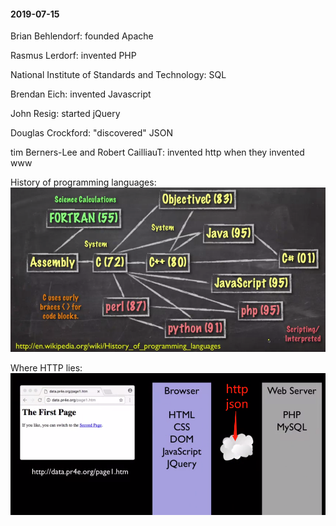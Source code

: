 #### 2019-07-15

Brian Behlendorf: founded Apache

Rasmus Lerdorf: invented PHP

National Institute of Standards and Technology: SQL

Brendan Eich: invented Javascript

John Resig: started jQuery

Douglas Crockford: "discovered" JSON

tim Berners-Lee and Robert CailliauT: invented http when they invented www

History of programming languages: 
<img src="./imgs/history_of_programming_languages.png" width="1000">

Where HTTP lies: 
<img src="./imgs/http.png" width="1000">
